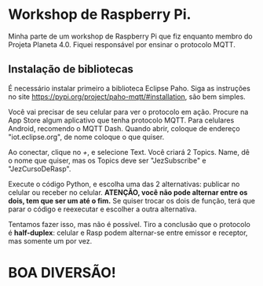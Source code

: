 # Workshop de Raspberry Pi.
Minha parte de um workshop de Raspberry Pi que fiz enquanto membro do Projeta Planeta 4.0. Fiquei responsável por ensinar o protocolo MQTT.

## Instalação de bibliotecas

É necessário instalar primeiro a biblioteca Eclipse Paho. Siga as instruções no site https://pypi.org/project/paho-mqtt/#installation, são bem simples.

Você vai precisar de seu celular para ver o protocolo em ação. Procure na App Store algum aplicativo que tenha protocolo MQTT. Para celulares Android, recomendo o MQTT Dash. Quando abrir, coloque de endereço "iot.eclipse.org", de nome coloque o que quiser.

Ao conectar, clique no *+*, e selecione Text. Você criará 2 Topics. Name, dê o nome que quiser, mas os Topics deve ser "JezSubscribe" e "JezCursoDeRasp".

Execute o código Python, e escolha uma das 2 alternativas: publicar no celular ou receber no celular. **ATENÇÃO, você não pode alternar entre os dois, tem que ser um até o fim.** Se quiser trocar os dois de função, terá que parar o código e reexecutar e escolher a outra alternativa.

Tentamos fazer isso, mas não é possível. Tiro a conclusão que o protocolo é **half-duplex**: celular e Rasp podem alternar-se entre emissor e receptor, mas somente um por vez.

# BOA DIVERSÃO!
